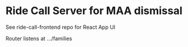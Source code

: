 # Ride Call Server for MAA dismissal

See ride-call-frontend repo for React App UI

Router listens at .../families
